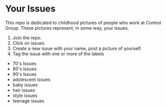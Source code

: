 Your Issues
===========


This repo is dedicated to childhood pictures of people who work at Control Group.  These pictures represent, in some way, your issues.


1.  Join the repo.
2.  Click on issues.
3.  Create a new issue with your name, post a picture of yourself.
4.  Tag the issue with one or more of the labels

* 70's Issues
* 80's Issues
* 90's Issues
* adolescent issues
* baby issues
* hair issues
* style issues
* teenage issues

